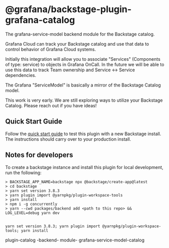 # @grafana/backstage-plugin-grafana-catalog

The grafana-service-model backend module for the Backstage catalog.

Grafana Cloud can track your Backstage catalog and use that data to control behavior of Grafana Cloud systems.

Initially this integration will allow you to associate "Services" (Components of type: service) to objects in Grafana OnCall. In the future we will be able to use this data to track Team ownership and Service <-> Service dependencies.

The Grafana "ServiceModel" is basically a mirror of the Backstage Catalog model.

This work is very early. We are still exploring ways to utilize your Backstage Catalog. Please reach out if you have ideas!

## Quick Start Guide

Follow the [quick start guide](docs/quickstart.md) to test this plugin with a new Backstage install. The instructions should carry over to your production install.

## Notes for developers

To create a backstage instance and install this plugin for local development, run the following:

```
> BACKSTAGE_APP_NAME=backstage npx @backstage/create-app@latest
> cd backstage
> yarn set version 3.8.3
> yarn plugin import @yarnpkg/plugin-workspace-tools
> yarn install
> npm i -g concurrently
> yarn --cwd packages/backend add <path to this repo> && LOG_LEVEL=debug yarn dev


yarn set version 3.8.3; yarn plugin import @yarnpkg/plugin-workspace-tools; yarn install

```

plugin-catalog -backend- module- grafana-service-model-catalog
